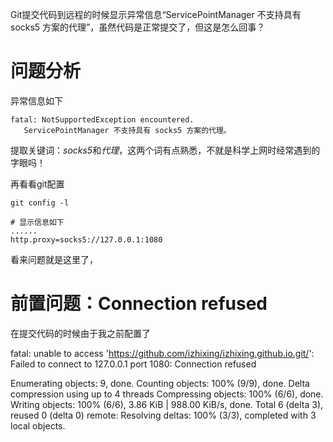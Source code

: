 Git提交代码到远程的时候显示异常信息“ServicePointManager 不支持具有 socks5 方案的代理”，虽然代码是正常提交了，但这是怎么回事？



<!-- more -->



# 问题分析

异常信息如下

``` shell
fatal: NotSupportedException encountered.
   ServicePointManager 不支持具有 socks5 方案的代理。
```

提取关键词：*socks5*和*代理*，这两个词有点熟悉，不就是科学上网时经常遇到的字眼吗！

再看看git配置

``` shell
git config -l

# 显示信息如下
......
http.proxy=socks5://127.0.0.1:1080
```

看来问题就是这里了，



# 前置问题：Connection refused

在提交代码的时候由于我之前配置了



fatal: unable to access 'https://github.com/izhixing/izhixing.github.io.git/': Failed to connect to 127.0.0.1 port 1080: Connection refused




Enumerating objects: 9, done.
Counting objects: 100% (9/9), done.
Delta compression using up to 4 threads
Compressing objects: 100% (6/6), done.
Writing objects: 100% (6/6), 3.86 KiB | 988.00 KiB/s, done.
Total 6 (delta 3), reused 0 (delta 0)
remote: Resolving deltas: 100% (3/3), completed with 3 local objects.